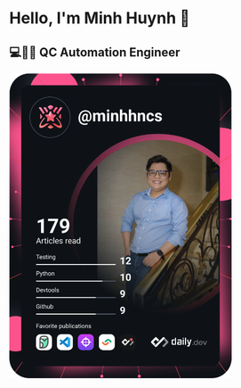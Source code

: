 <h1>Hello, I'm Minh Huynh 🙋‍</h1>
<h2>💻👨‍💻 QC Automation Engineer</h2>

<a href="https://www.linkedin.com/in/minhhncs/"><img src="https://github.com/minhhngr/minhhngr/blob/main/devcard.svg" width="400" alt="Minh Huỳnh's Dev Card"/></a>

<!--
**minhhngr/minhhngr** is a ✨ _special_ ✨ repository because its `README.md` (this file) appears on your GitHub profile.

Here are some ideas to get you started:

- 🔭 I’m currently working on ...
- 🌱 I’m currently learning ...
- 👯 I’m looking to collaborate on ...
- 🤔 I’m looking for help with ...
- 💬 Ask me about ...
- 📫 How to reach me: ...
- 😄 Pronouns: ...
- ⚡ Fun fact: ...
-->


